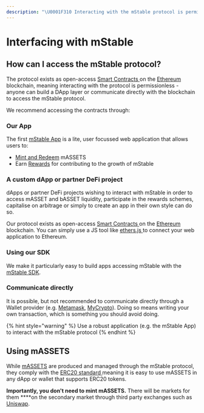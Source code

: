 ```yaml
---
description: "\U0001F310 Interacting with the mStable protocol is permissionless - anyone can build a service to capitalize on the composibility offered through our Smart Contracts"
---
```


# Interfacing with mStable

## How can I access the mStable protocol?

The protocol exists as open-access [Smart Contracts ](https://en.wikipedia.org/wiki/Smart_contract)on the [Ethereum](https://ethereum.org) blockchain, meaning interacting with the protocol is permissionless - anyone can build a DApp layer or communicate directly with the blockchain to access the mStable protocol. 

We recommend accessing the contracts through:

### Our App

The first [mStable App](app.md) is a lite, user focussed web application that allows users to:

* [Mint and Redeem](../massets/minting-and-redemption/) mASSETS
* Earn [Rewards](../../meta-rewards-1/introduction/minting.md) for contributing to the growth of mStable

### A custom dApp or partner DeFi project

dApps or partner DeFi projects wishing to interact with mStable in order to access mASSET and bASSET liquidity, participate in the rewards schemes, capitalise on arbitrage or simply to create an app in their own style can do so. 

Our protocol exists as open-access [Smart Contracts ](https://en.wikipedia.org/wiki/Smart_contract)on the [Ethereum](https://ethereum.org) blockchain. You can simply use a JS tool like [ethers.js ](https://github.com/ethers-io/ethers.js/)to connect your web application to Ethereum.

### Using our SDK

We make it particularly easy to build apps accessing mStable with the [mStable SDK](sdk.md).

### Communicate directly

It is possible, but not recommended to communicate directly through a Wallet provider \(e.g. [Metamask](https://metamask.io/), [MyCrypto](https://mycrypto.com)\). Doing so means writing your own transaction, which is something you should avoid doing.

{% hint style="warning" %}
Use a robust application \(e.g. the mStable App\) to interact with the mStable protocol
{% endhint %}

## Using mASSETS

While [mASSETS](../massets/) are produced and managed through the mStable protocol, they comply with the [ERC20 standard ](https://docs.ethhub.io/built-on-ethereum/erc-token-standards/erc20/)meaning it is easy to use mASSETS in any dApp or wallet that supports ERC20 tokens. 

**Importantly, you don't need to mint mASSETS.** There will be markets for them ****on the secondary market through third party exchanges such as [Uniswap](https://uniswap.exchange/swap).

